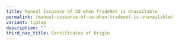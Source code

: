 ```yaml
---
title: Manual Issuance of CO when TradeNet is Unavailable
permalink: /manual-issuance-of-co-when-tradenet-is-unavailable/
variant: tiptap
description: ""
third_nav_title: Certificates of Origin
---
```

